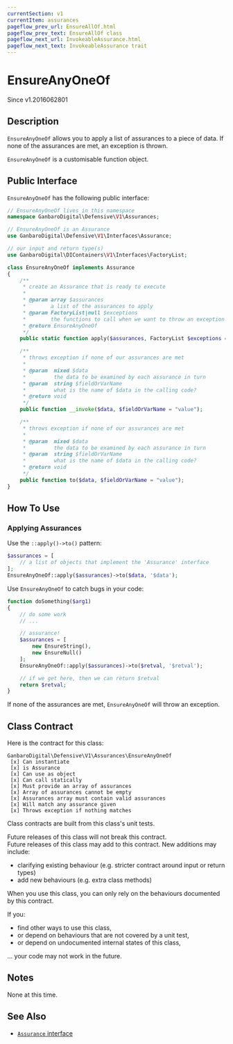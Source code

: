 ```yaml
---
currentSection: v1
currentItem: assurances
pageflow_prev_url: EnsureAllOf.html
pageflow_prev_text: EnsureAllOf class
pageflow_next_url: InvokeableAssurance.html
pageflow_next_text: InvokeableAssurance trait
---
```


# EnsureAnyOneOf

<div class="callout info" markdown="1">
Since v1.2016062801
</div>

## Description

`EnsureAnyOneOf` allows you to apply a list of assurances to a piece of data. If none of the assurances are met, an exception is thrown.

`EnsureAnyOneOf` is a customisable function object.

## Public Interface

`EnsureAnyOneOf` has the following public interface:

```php
// EnsureAnyOneOf lives in this namespace
namespace GanbaroDigital\Defensive\V1\Assurances;

// EnsureAnyOneOf is an Assurance
use GanbaroDigital\Defensive\V1\Interfaces\Assurance;

// our input and return type(s)
use GanbaroDigital\DIContainers\V1\Interfaces\FactoryList;

class EnsureAnyOneOf implements Assurance
{
    /**
     * create an Assurance that is ready to execute
     *
     * @param array $assurances
     *        a list of the assurances to apply
     * @param FactoryList|null $exceptions
     *        the functions to call when we want to throw an exception
     * @return EnsureAnyOneOf
     */
    public static function apply($assurances, FactoryList $exceptions = null);

    /**
     * throws exception if none of our assurances are met
     *
     * @param  mixed $data
     *         the data to be examined by each assurance in turn
     * @param  string $fieldOrVarName
     *         what is the name of $data in the calling code?
     * @return void
     */
    public function __invoke($data, $fieldOrVarName = "value");

    /**
     * throws exception if none of our assurances are met
     *
     * @param  mixed $data
     *         the data to be examined by each assurance in turn
     * @param  string $fieldOrVarName
     *         what is the name of $data in the calling code?
     * @return void
     */
    public function to($data, $fieldOrVarName = "value");
}
```

## How To Use

### Applying Assurances

Use the `::apply()->to()` pattern:

```php
$assurances = [
    // a list of objects that implement the 'Assurance' interface
];
EnsureAnyOneOf::apply($assurances)->to($data, '$data');
```

Use `EnsureAnyOneOf` to catch bugs in your code:

```php
function doSomething($arg1)
{
    // do some work
    // ...

    // assurance!
    $assurances = [
        new EnsureString(),
        new EnsureNull()
    ];
    EnsureAnyOneOf::apply($assurances)->to($retval, '$retval');

    // if we get here, then we can return $retval
    return $retval;
}
```

If none of the assurances are met, `EnsureAnyOneOf` will throw an exception.

## Class Contract

Here is the contract for this class:

    GanbaroDigital\Defensive\V1\Assurances\EnsureAnyOneOf
     [x] Can instantiate
     [x] is Assurance
     [x] Can use as object
     [x] Can call statically
     [x] Must provide an array of assurances
     [x] Array of assurances cannot be empty
     [x] Assurances array must contain valid assurances
     [x] Will match any assurance given
     [x] Throws exception if nothing matches

Class contracts are built from this class's unit tests.

<div class="callout success">
Future releases of this class will not break this contract.
</div>

<div class="callout info" markdown="1">
Future releases of this class may add to this contract. New additions may include:

* clarifying existing behaviour (e.g. stricter contract around input or return types)
* add new behaviours (e.g. extra class methods)
</div>

<div class="callout warning" markdown="1">
When you use this class, you can only rely on the behaviours documented by this contract.

If you:

* find other ways to use this class,
* or depend on behaviours that are not covered by a unit test,
* or depend on undocumented internal states of this class,

... your code may not work in the future.
</div>

## Notes

None at this time.

## See Also

* [`Assurance` interface](../Interfaces/Assurance.html)
